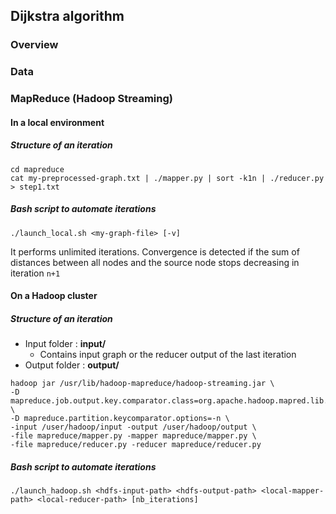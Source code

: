 ## Dijkstra algorithm

### Overview

### Data

### MapReduce (Hadoop Streaming)

#### In a local environment

##### Structure of an iteration

```
cd mapreduce
cat my-preprocessed-graph.txt | ./mapper.py | sort -k1n | ./reducer.py > step1.txt
```

##### Bash script to automate iterations

```
./launch_local.sh <my-graph-file> [-v]
```

It performs unlimited iterations. Convergence is detected if the sum of distances between all nodes and the source node stops decreasing in iteration `n+1`

#### On a Hadoop cluster

##### Structure of an iteration

- Input folder : **input/**
  - Contains input graph or the reducer output of the last iteration
- Output folder : **output/**

```
hadoop jar /usr/lib/hadoop-mapreduce/hadoop-streaming.jar \
-D mapreduce.job.output.key.comparator.class=org.apache.hadoop.mapred.lib.KeyFieldBasedComparator \
-D mapreduce.partition.keycomparator.options=-n \
-input /user/hadoop/input -output /user/hadoop/output \
-file mapreduce/mapper.py -mapper mapreduce/mapper.py \
-file mapreduce/reducer.py -reducer mapreduce/reducer.py
```

##### Bash script to automate iterations

```
./launch_hadoop.sh <hdfs-input-path> <hdfs-output-path> <local-mapper-path> <local-reducer-path> [nb_iterations]
```
